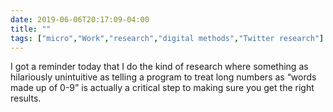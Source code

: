```yaml
---
date: 2019-06-06T20:17:09-04:00
title: ""
tags: ["micro","Work","research","digital methods","Twitter research"]
---
```

I got a reminder today that I do the kind of research where something as hilariously unintuitive as telling a program to treat long numbers as “words made up of 0-9” is actually a critical step to making sure you get the right results.
